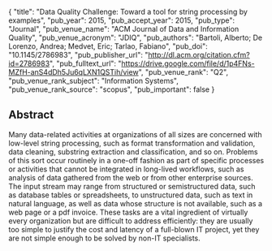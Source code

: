 {
  "title": "Data Quality Challenge: Toward a tool for string processing by examples",
  "pub_year": 2015,
  "pub_accept_year": 2015,
  "pub_type": "Journal",
  "pub_venue_name": "ACM Journal of Data and Information Quality",
  "pub_venue_acronym": "JDIQ",
  "pub_authors": "Bartoli, Alberto; De Lorenzo, Andrea; Medvet, Eric; Tarlao, Fabiano",
  "pub_doi": "10.1145/2786983",
  "pub_publisher_url": "http://dl.acm.org/citation.cfm?id=2786983",
  "pub_fulltext_url": "https://drive.google.com/file/d/1p4FNs-MZfH-anS4dDh5Ju6qLXN1QSTih/view",
  "pub_venue_rank": "Q2",
  "pub_venue_rank_subject": "Information Systems",
  "pub_venue_rank_source": "scopus",
  "pub_important": false
}

## Abstract
Many data-related activities at organizations of all sizes are concerned with low-level string processing, such as format transformation and validation, data cleaning, substring extraction and classification, and so on. Problems of this sort occur routinely in a one-off fashion as part of specific processes or activities that cannot be integrated in long-lived workflows, such as analysis of data gathered from the web or from other enterprise sources. The input stream may range from structured or semistructured data, such as database tables or spreadsheets, to unstructured data, such as text in natural language, as well as data whose structure is not available, such as a web page or a pdf invoice. These tasks are a vital ingredient of virtually every organization but are difficult to address efficiently: they are usually too simple to justify the cost and latency of a full-blown IT project, yet they are not simple enough to be solved by non-IT specialists.
